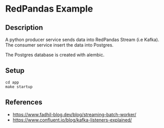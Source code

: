 # RedPandas Example

## Description

A python producer service sends data into RedPandas Stream (i.e Kafka). The consumer service insert the data into
Postgres.

The Postgres database is created with alembic.

## Setup

```
cd app
make startup
```


## References

- https://www.fadhil-blog.dev/blog/streaming-batch-worker/
- https://www.confluent.io/blog/kafka-listeners-explained/